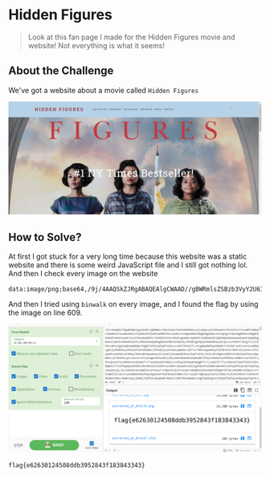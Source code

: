 # Hidden Figures
> Look at this fan page I made for the Hidden Figures movie and website! Not everything is what it seems!

## About the Challenge
We've got a website about a movie called `Hidden Figures`

![preview](images/preview.png)

## How to Solve?
At first I got stuck for a very long time because this website was a static website and there is some weird JavaScript file and I still got nothing lol. And then I check every image on the website

```
data:image/png;base64,/9j/4AAQSkZJRgABAQEAlgCWAAD//gBWRmlsZSBzb3VyY2U6IGh0dHA6Ly9jcmdpcy5uZGMubmFzYS5nb3YvY3JnaXMtZWRpdC9pbmRleC5waHAvRmlsZTpHUE4tMjAwMC0wMDE5MzIuanBn/9sAQwAGBAUGBQQGBgUGBwcGCAoQCgoJCQoUDg8MEBcUGBgXFBYWGh0lHxobIxwWFiAsICMmJykqKRkfLTAtKDAlKCko/8AACwgA8AEsAQERAP/EAB0AAAEFAQEBAQAAAAAAAAAAAAUCAwQGBwgBAAn/...
```

And then I tried using `binwalk` on every image, and I found the flag by using the image on line 609.

![flag](images/flag.png)

```
flag{e62630124508ddb3952843f183843343}
```